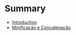 # Summary

* [Introduction](README.md)
* [Minificação e Concatenação](cap/minificacao_e_concatenacao.md)

